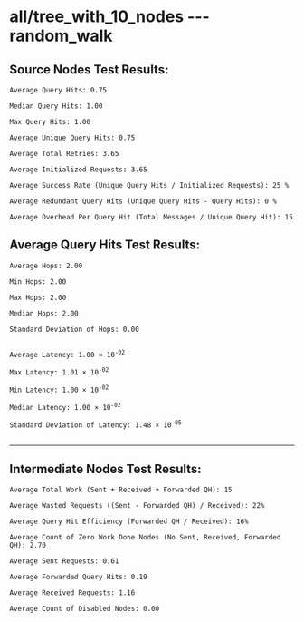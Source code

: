 # all/tree_with_10_nodes --- random_walk
## Source Nodes Test Results:
	Average Query Hits: 0.75

	Median Query Hits: 1.00

	Max Query Hits: 1.00

	Average Unique Query Hits: 0.75

	Average Total Retries: 3.65

	Average Initialized Requests: 3.65

	Average Success Rate (Unique Query Hits / Initialized Requests): 25 %

	Average Redundant Query Hits (Unique Query Hits - Query Hits): 0 %

	Average Overhead Per Query Hit (Total Messages / Unique Query Hit): 15



## Average Query Hits Test Results:
<pre><code>Average Hops: 2.00

Min Hops: 2.00

Max Hops: 2.00

Median Hops: 2.00

Standard Deviation of Hops: 0.00


Average Latency: 1.00 × 10<sup>-02</sup>

Max Latency: 1.01 × 10<sup>-02</sup>

Min Latency: 1.00 × 10<sup>-02</sup>

Median Latency: 1.00 × 10<sup>-02</sup>

Standard Deviation of Latency: 1.48 × 10<sup>-05</sup>

</code></pre>

---------------------------------------------
## Intermediate Nodes Test Results:

	Average Total Work (Sent + Received + Forwarded QH): 15

	Average Wasted Requests ((Sent - Forwarded QH) / Received): 22%

	Average Query Hit Efficiency (Forwarded QH / Received): 16%

	Average Count of Zero Work Done Nodes (No Sent, Received, Forwarded QH): 2.70

	Average Sent Requests: 0.61

	Average Forwarded Query Hits: 0.19

	Average Received Requests: 1.16

	Average Count of Disabled Nodes: 0.00

